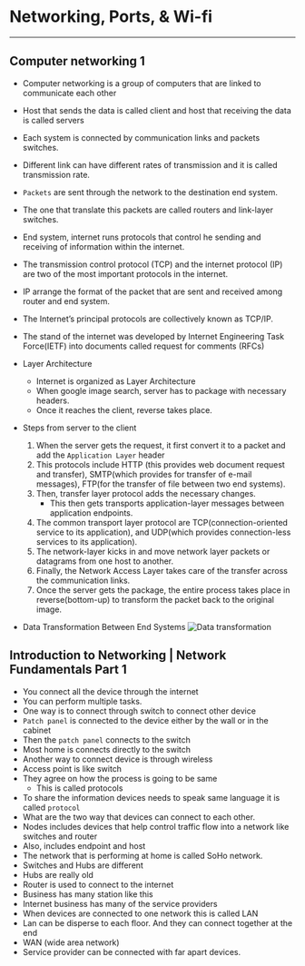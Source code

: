 # Networking, Ports, & Wi-fi

---

## Computer networking 1

- Computer networking is a group of computers that are linked to communicate each other
- Host that sends the data is called client and host that receiving the data is called servers
- Each system is connected by communication links and packets switches.
- Different link can have different rates of transmission and it is called transmission rate.
- `Packets` are sent through the network to the destination end system.
- The one that translate this packets are called routers and link-layer switches.
- End system, internet runs protocols that control he sending and receiving of information within the internet. 
- The transmission control protocol (TCP) and the internet protocol (IP) are two of the most important protocols in the internet.
- IP arrange the format of the packet that are sent and received among router and end system. 
- The Internet’s principal protocols are collectively known as TCP/IP.
- The stand of the internet was developed by Internet Engineering Task Force(IETF) into documents called request for comments (RFCs)
- Layer Architecture
    - Internet is organized as Layer Architecture
    - When google image search, server has to package with necessary headers.
    - Once it reaches the client, reverse takes place.

- Steps from server to the client
     1. When the server gets the request, it first convert it to a packet and add the `Application Layer` header
     2. This protocols include HTTP (this provides web document request and transfer), SMTP(which provides for transfer of e-mail messages), FTP(for the transfer of file between two end systems).
     3. Then, transfer layer protocol adds the necessary changes.
        - This then gets transports application-layer messages between application endpoints.
    4. The common transport layer protocol are TCP(connection-oriented service to its application), and UDP(which provides connection-less services to its application).
    5. The network-layer kicks in and move network layer packets or datagrams from one host to another.
    6. Finally, the Network Access Layer takes care of the transfer across the communication links.
    7. Once the server gets the package, the entire process takes place in reverse(bottom-up) to transform the packet back to the original image.

- Data Transformation Between End Systems
![Data transformation](https://miro.medium.com/max/1000/1*Xjta_Ion8TaUtRnRTGFuoA.png)


## Introduction to Networking | Network Fundamentals Part 1

- You connect all the device through the internet
- You can perform multiple tasks.
- One way is to connect through switch to connect other device
- `Patch panel` is connected to the device either by the wall or in the cabinet
- Then the `patch panel` connects to the switch
- Most home is connects directly to the switch
- Another way to connect device is through wireless
- Access point is like switch
- They agree on how the process is going to be same
    - This is called protocols
- To share the information devices needs to speak same language it is called `protocol`
- What are the two way that devices can connect to each other.
- Nodes includes devices that help control traffic flow into a network like switches and router
- Also, includes endpoint and host
- The network that is performing at home is called SoHo network.
- Switches and Hubs are different
- Hubs are really old 
- Router is used to connect to the internet
- Business has many station like this
- Internet business has many of the service providers
- When devices are connected to one network this is called LAN
- Lan can be disperse to each floor. And they can connect together at the end
- WAN (wide area network)
- Service provider can be connected with far apart devices.
